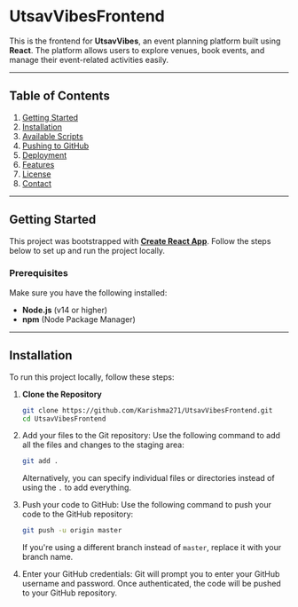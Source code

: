 # UtsavVibesFrontend

This is the frontend for **UtsavVibes**, an event planning platform built using **React**. The platform allows users to explore venues, book events, and manage their event-related activities easily.

---

## Table of Contents

1. [Getting Started](#getting-started)
2. [Installation](#installation)
3. [Available Scripts](#available-scripts)
4. [Pushing to GitHub](#pushing-to-github)
5. [Deployment](#deployment)
6. [Features](#features)
7. [License](#license)
8. [Contact](#contact)

---

## Getting Started  

This project was bootstrapped with **[Create React App](https://create-react-app.dev/)**. Follow the steps below to set up and run the project locally.

### Prerequisites  

Make sure you have the following installed:  
- **Node.js** (v14 or higher)  
- **npm** (Node Package Manager)  

---

## Installation  

To run this project locally, follow these steps:  

1. **Clone the Repository**  
   ```bash
   git clone https://github.com/Karishma271/UtsavVibesFrontend.git
   cd UtsavVibesFrontend
2. Add your files to the Git repository:
   Use the following command to add all the files and changes to the staging area:

   ```bash
   git add .
   ```

   Alternatively, you can specify individual files or directories instead of using the `.` to add everything.



3. Push your code to GitHub:
   Use the following command to push your code to the GitHub repository:

   ```bash
   git push -u origin master
   ```

   If you're using a different branch instead of `master`, replace it with your branch name.

4. Enter your GitHub credentials:
   Git will prompt you to enter your GitHub username and password. Once authenticated, the code will be pushed to your GitHub repository.
